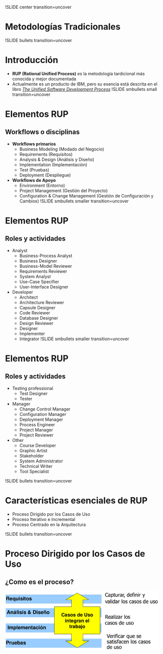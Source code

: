 !SLIDE center transition=uncover
# Metodologías Tradicionales
!SLIDE bullets transition=uncover
# Introducción
* **RUP (Rational Unified Process)** es la metodología tardicional más conocida
  y mejor documentada
* Actualmente es un producto de IBM, pero su esencia está descrita en el libro
  *[The Unified Software Development
Process](http://books.google.com.ar/books/about/The_Unified_Software_Development_Process.html?id=p6-KQlg9IVUC&redir_esc=y)* 
!SLIDE smbullets small transition=uncover
# Elementos RUP
## Workflows o disciplinas 
* **Workflows primarios**
  * Business Modeling (Modado del Negocio)
  * Requirements (Requisitos)
  * Analysis & Design (Análisis y Diseño)
  * Implementation (Implementación)
  * Test (Pruebas)
  * Deployment (Despliegue)
* **Workflows de Apoyo**
  * Environment (Entorno)
  * Project Management (Gestión del Proyecto)
  * Configuration & Change Management (Gestión de
  Configuración y Cambios)
!SLIDE smbullets smaller transition=uncover
# Elementos RUP
## Roles y actividades
* Analyst
  * Business-Process Analyst
  * Business Designer
  * Business-Model Reviewer
  * Requirements Reviewer
  * System Analyst
  * Use-Case Specifier
  * User-Interface Designer
* Developer
  * Architect
  * Architecture Reviewer
  * Capsule Designer
  * Code Reviewer
  * Database Designer
  * Design Reviewer
  * Designer
  * Implementer
  * Integrator
!SLIDE smbullets smaller transition=uncover
# Elementos RUP
## Roles y actividades
* Testing professional
  * Test Designer
  * Tester
* Manager
  * Change Control Manager
  * Configuration Manager
  * Deployment Manager
  * Process Engineer
  * Project Manager
  * Project Reviewer
* Other
  * Course Developer
  * Graphic Artist
  * Stakeholder
  * System Administrator
  * Technical Writer
  * Tool Specialist

!SLIDE bullets transition=uncover
# Características esenciales de RUP
* Proceso Dirigido por los Casos de Uso
* Proceso Iterativo e Incremental
* Proceso Centrado en la Arquitectura

!SLIDE bullets transition=uncover
# Proceso Dirigido por los Casos de Uso
## ¿Como es el proceso?
![Proceso dirigido por los casos de uso](08-rup-casos-de-uso.png)
